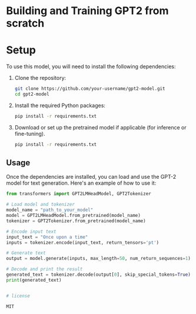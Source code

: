 # Building and Training GPT2 from scratch




# Setup
To use this model, you will need to install the following dependencies:

1. Clone the repository:

    ```bash
    git clone https://github.com/your-username/gpt2-model.git
    cd gpt2-model
    ```

2. Install the required Python packages:

    ```bash
    pip install -r requirements.txt
    ```

3. Download or set up the pretrained model if applicable (for inference or fine-tuning).

    ```bash
    pip install -r requirements.txt
    ```
## Usage

Once the dependencies are installed, you can load and use the GPT-2 model for text generation. Here's an example of how to use it:

```python
from transformers import GPT2LMHeadModel, GPT2Tokenizer

# Load model and tokenizer
model_name = "path_to_your_model"
model = GPT2LMHeadModel.from_pretrained(model_name)
tokenizer = GPT2Tokenizer.from_pretrained(model_name)

# Encode input text
input_text = "Once upon a time"
inputs = tokenizer.encode(input_text, return_tensors='pt')

# Generate text
output = model.generate(inputs, max_length=50, num_return_sequences=1)

# Decode and print the result
generated_text = tokenizer.decode(output[0], skip_special_tokens=True)
print(generated_text)


# license

MIT
